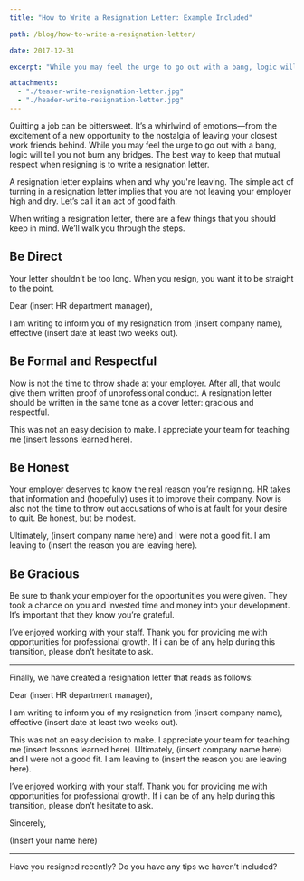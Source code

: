 ```yaml
---
title: "How to Write a Resignation Letter: Example Included"

path: /blog/how-to-write-a-resignation-letter/

date: 2017-12-31

excerpt: "While you may feel the urge to go out with a bang, logic will tell you not burn any bridges."

attachments:
  - "./teaser-write-resignation-letter.jpg"
  - "./header-write-resignation-letter.jpg"
---
```


Quitting a job can be bittersweet. It’s a whirlwind of emotions—from the excitement of a new opportunity to the nostalgia of leaving your closest work friends behind. While you may feel the urge to go out with a bang, logic will tell you not burn any bridges. The best way to keep that mutual respect when resigning is to write a resignation letter. 

A resignation letter explains when and why you're leaving. The simple act of turning in a resignation letter implies that you are not leaving your employer high and dry. Let’s call it an act of good faith. 

When writing a resignation letter, there are a few things that you should keep in mind. We’ll walk you through the steps.

## Be Direct

Your letter shouldn’t be too long. When you resign, you want it to be straight to the point.

<p class="indent">Dear (insert HR department manager),</p>
<p class="indent">I am writing to inform you of my resignation from (insert company name), effective (insert date at least two weeks out).</p>

## Be Formal and Respectful

Now is not the time to throw shade at your employer. After all, that would give them written proof of unprofessional conduct. A resignation letter should be written in the same tone as a cover letter: gracious and respectful.

<p class="indent">This was not an easy decision to make. I appreciate your team for teaching me (insert lessons learned here).</p>

## Be Honest

Your employer deserves to know the real reason you’re resigning. HR takes that information and (hopefully) uses it to improve their company. Now is also not the time to throw out accusations of who is at fault for your desire to quit. Be honest, but be modest.

<p class="indent">Ultimately, (insert company name here) and I were not a good fit. I am leaving to (insert the reason you are leaving here).</p>

## Be Gracious

Be sure to thank your employer for the opportunities you were given. They took a chance on you and invested time and money into your development. It’s important that they know you’re grateful.

<p class="indent">I’ve enjoyed working with your staff. Thank you for providing me with opportunities for professional growth. If i can be of any help during this transition, please don’t hesitate to ask.</p>

<hr class="secondary">

Finally, we have created a resignation letter that reads as follows:

<p class="indent">Dear (insert HR department manager),</p>
<p class="indent">I am writing to inform you of my resignation from (insert company name), effective (insert date at least two weeks out).</p>
<p class="indent">This was not an easy decision to make. I appreciate your team for teaching me (insert lessons learned here). Ultimately, (insert company name here) and I were not a good fit. I am leaving to (insert the reason you are leaving here).</p>
<p class="indent">I’ve enjoyed working with your staff. Thank you for providing me with opportunities for professional growth. If i can be of any help during this transition, please don’t hesitate to ask.</p>
<p class="indent">Sincerely,</p>
<p class="indent">(Insert your name here)</p>

<hr class="secondary">

Have you resigned recently? Do you have any tips we haven’t included?